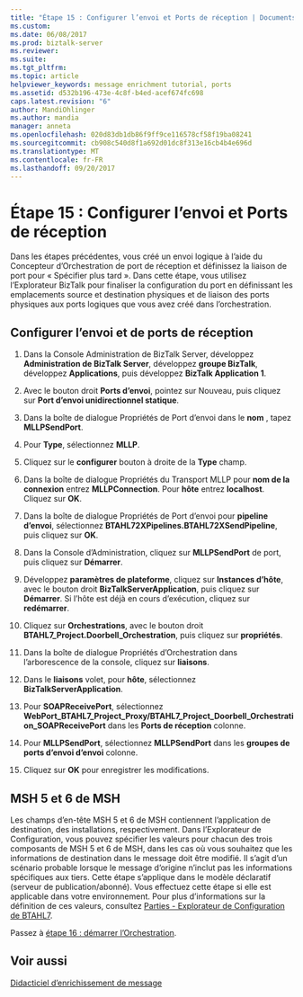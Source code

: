 ```yaml
---
title: "Étape 15 : Configurer l’envoi et Ports de réception | Documents Microsoft"
ms.custom: 
ms.date: 06/08/2017
ms.prod: biztalk-server
ms.reviewer: 
ms.suite: 
ms.tgt_pltfrm: 
ms.topic: article
helpviewer_keywords: message enrichment tutorial, ports
ms.assetid: d532b196-473e-4c8f-b4ed-acef674fc698
caps.latest.revision: "6"
author: MandiOhlinger
ms.author: mandia
manager: anneta
ms.openlocfilehash: 020d83db1db86f9ff9ce116578cf58f19ba08241
ms.sourcegitcommit: cb908c540d8f1a692d01dc8f313e16cb4b4e696d
ms.translationtype: MT
ms.contentlocale: fr-FR
ms.lasthandoff: 09/20/2017
---
```

# <a name="step-15-configure-the-send-and-receive-ports"></a>Étape 15 : Configurer l’envoi et Ports de réception
Dans les étapes précédentes, vous créé un envoi logique à l’aide du Concepteur d’Orchestration de port de réception et définissez la liaison de port pour « Spécifier plus tard ». Dans cette étape, vous utilisez l’Explorateur BizTalk pour finaliser la configuration du port en définissant les emplacements source et destination physiques et de liaison des ports physiques aux ports logiques que vous avez créé dans l’orchestration.  
  
## <a name="configure-the-send-and-receive-ports"></a>Configurer l’envoi et de ports de réception  
  
1.  Dans la Console Administration de BizTalk Server, développez **Administration de BizTalk Server**, développez **groupe BizTalk**, développez **Applications**, puis développez **BizTalk Application 1**.  
  
2.  Avec le bouton droit **Ports d’envoi**, pointez sur Nouveau, puis cliquez sur **Port d’envoi unidirectionnel statique**.  
  
3.  Dans la boîte de dialogue Propriétés de Port d’envoi dans le **nom** , tapez **MLLPSendPort**.  
  
4.  Pour **Type**, sélectionnez **MLLP**.  
  
5.  Cliquez sur le **configurer** bouton à droite de la **Type** champ.  
  
6.  Dans la boîte de dialogue Propriétés du Transport MLLP pour **nom de la connexion** entrez **MLLPConnection**. Pour **hôte** entrez **localhost**. Cliquez sur **OK**.  
  
7.  Dans la boîte de dialogue Propriétés de Port d’envoi pour **pipeline d’envoi**, sélectionnez **BTAHL72XPipelines.BTAHL72XSendPipeline**, puis cliquez sur **OK**.  
  
8.  Dans la Console d’Administration, cliquez sur **MLLPSendPort** de port, puis cliquez sur **Démarrer**.  
  
9. Développez **paramètres de plateforme**, cliquez sur **Instances d’hôte**, avec le bouton droit **BizTalkServerApplication**, puis cliquez sur **Démarrer**. Si l’hôte est déjà en cours d’exécution, cliquez sur **redémarrer**.  
  
10. Cliquez sur **Orchestrations**, avec le bouton droit **BTAHL7_Project.Doorbell_Orchestration**, puis cliquez sur **propriétés**.  
  
11. Dans la boîte de dialogue Propriétés d’Orchestration dans l’arborescence de la console, cliquez sur **liaisons**.  
  
12. Dans le **liaisons** volet, pour **hôte**, sélectionnez **BizTalkServerApplication**.  
  
13. Pour **SOAPReceivePort**, sélectionnez **WebPort_BTAHL7_Project_Proxy/BTAHL7_Project_Doorbell_Orchestration_SOAPReceivePort** dans les **Ports de réception** colonne.  
  
14. Pour **MLLPSendPort**, sélectionnez **MLLPSendPort** dans les **groupes de ports d’envoi d’envoi** colonne.  
  
15. Cliquez sur **OK** pour enregistrer les modifications.  
  
## <a name="msh-5-and-msh-6"></a>MSH 5 et 6 de MSH  
 Les champs d’en-tête MSH 5 et 6 de MSH contiennent l’application de destination, des installations, respectivement. Dans l’Explorateur de Configuration, vous pouvez spécifier les valeurs pour chacun des trois composants de MSH 5 et 6 de MSH, dans les cas où vous souhaitez que les informations de destination dans le message doit être modifié. Il s’agit d’un scénario probable lorsque le message d’origine n’inclut pas les informations spécifiques aux tiers. Cette étape s’applique dans le modèle déclaratif (serveur de publication/abonné). Vous effectuez cette étape si elle est applicable dans votre environnement. Pour plus d’informations sur la définition de ces valeurs, consultez [Parties - Explorateur de Configuration de BTAHL7](parties-tab.md).  
  
 Passez à [étape 16 : démarrer l’Orchestration](../../adapters-and-accelerators/accelerator-hl7/step-16-start-the-orchestration.md).  
  
## <a name="see-also"></a>Voir aussi  
 [Didacticiel d’enrichissement de message](../../adapters-and-accelerators/accelerator-hl7/message-enrichment-tutorial.md)